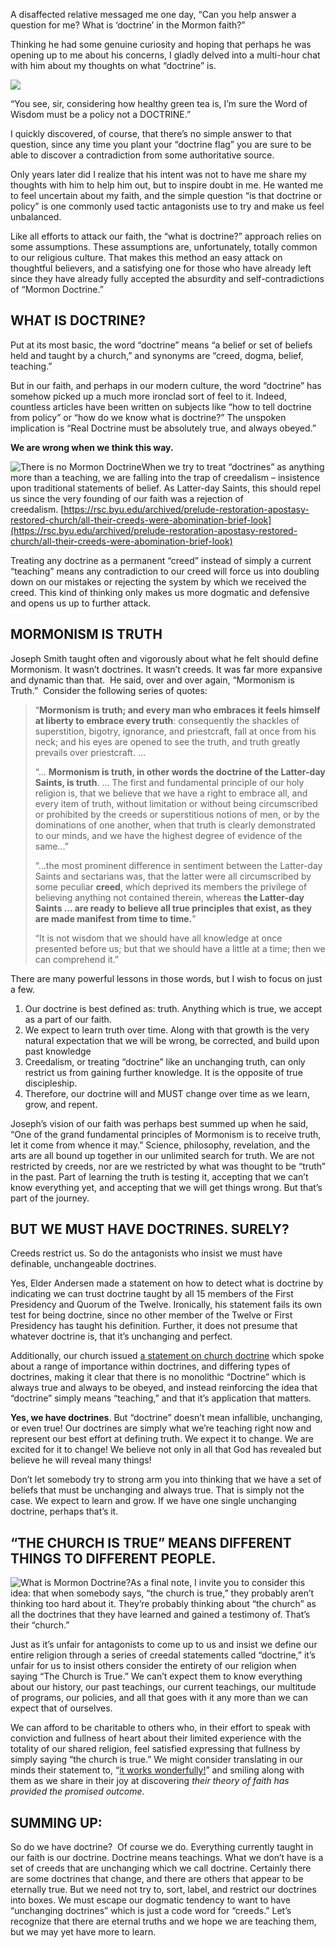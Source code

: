 A disaffected relative messaged me one day, “Can you help answer a question for me? What is ‘doctrine’ in the Mormon faith?”

Thinking he had some genuine curiosity and hoping that perhaps he was opening up to me about his concerns, I gladly delved into a multi-hour chat with him about my thoughts on what “doctrine” is.

![](http://latterdayhope.com/wp-content/uploads/2019/08/doctrine-chat.jpg)

“You see, sir, considering how healthy green tea is, I’m sure the Word of Wisdom must be a policy not a DOCTRINE.”

I quickly discovered, of course, that there’s no simple answer to that question, since any time you plant your “doctrine flag” you are sure to be able to discover a contradiction from some authoritative source.

Only years later did I realize that his intent was not to have me share my thoughts with him to help him out, but to inspire doubt in me. He wanted me to feel uncertain about my faith, and the simple question “is that doctrine or policy” is one commonly used tactic antagonists use to try and make us feel unbalanced.

Like all efforts to attack our faith, the “what is doctrine?” approach relies on some assumptions. These assumptions are, unfortunately, totally common to our religious culture. That makes this method an easy attack on thoughtful believers, and a satisfying one for those who have already left since they have already fully accepted the absurdity and self-contradictions of “Mormon Doctrine.”

## WHAT IS DOCTRINE?

Put at its most basic, the word “doctrine” means “a belief or set of beliefs held and taught by a church,” and synonyms are “creed, dogma, belief, teaching.”

But in our faith, and perhaps in our modern culture, the word “doctrine” has somehow picked up a much more ironclad sort of feel to it. Indeed, countless articles have been written on subjects like “how to tell doctrine from policy” or “how do we know what is doctrine?” The unspoken implication is “Real Doctrine must be absolutely true, and always obeyed.”

**We are wrong when we think this way.**

![There is no Mormon Doctrine](http://latterdayhope.com/wp-content/uploads/2019/08/young-women-studying-1552048-mobile-199x300.jpg)When we try to treat “doctrines” as anything more than a teaching, we are falling into the trap of creedalism – insistence upon traditional statements of belief. As Latter-day Saints, this should repel us since the very founding of our faith was a rejection of creedalism. [https://rsc.byu.edu/archived/prelude-restoration-apostasy-restored-church/all-their-creeds-were-abomination-brief-look](https://rsc.byu.edu/archived/prelude-restoration-apostasy-restored-church/all-their-creeds-were-abomination-brief-look)

Treating any doctrine as a permanent “creed” instead of simply a current “teaching” means any contradiction to our creed will force us into doubling down on our mistakes or rejecting the system by which we received the creed. This kind of thinking only makes us more dogmatic and defensive and opens us up to further attack.

## MORMONISM IS TRUTH

Joseph Smith taught often and vigorously about what he felt should define Mormonism. It wasn’t doctrines. It wasn’t creeds. It was far more expansive and dynamic than that.  He said, over and over again, “Mormonism is Truth.”  Consider the following series of quotes:

> “**Mormonism is truth; and every man who embraces it feels himself at liberty to embrace every truth**: consequently the shackles of superstition, bigotry, ignorance, and priestcraft, fall at once from his neck; and his eyes are opened to see the truth, and truth greatly prevails over priestcraft. …
> 
> “… **Mormonism is truth, in other words the doctrine of the Latter-day Saints, is truth**. … The first and fundamental principle of our holy religion is, that we believe that we have a right to embrace all, and every item of truth, without limitation or without being circumscribed or prohibited by the creeds or superstitious notions of men, or by the dominations of one another, when that truth is clearly demonstrated to our minds, and we have the highest degree of evidence of the same…”
> 
> “…the most prominent difference in sentiment between the Latter-day Saints and sectarians was, that the latter were all circumscribed by some peculiar **creed**, which deprived its members the privilege of believing anything not contained therein, whereas **the Latter-day Saints … are ready to believe all true principles that exist, as they are made manifest from time to time.**”
> 
> “It is not wisdom that we should have all knowledge at once presented before us; but that we should have a little at a time; then we can comprehend it.”

There are many powerful lessons in those words, but I wish to focus on just a few.

1.  Our doctrine is best defined as: truth. Anything which is true, we accept as a part of our faith.
2.  We expect to learn truth over time. Along with that growth is the very natural expectation that we will be wrong, be corrected, and build upon past knowledge
3.  Creedalism, or treating “doctrine” like an unchanging truth, can only restrict us from gaining further knowledge. It is the opposite of true discipleship.
4.  Therefore, our doctrine will and MUST change over time as we learn, grow, and repent.

Joseph’s vision of our faith was perhaps best summed up when he said, “One of the grand fundamental principles of Mormonism is to receive truth, let it come from whence it may.” Science, philosophy, revelation, and the arts are all bound up together in our unlimited search for truth. We are not restricted by creeds, nor are we restricted by what was thought to be “truth” in the past. Part of learning the truth is testing it, accepting that we can’t know everything yet, and accepting that we will get things wrong. But that’s part of the journey.

## BUT WE MUST HAVE DOCTRINES. SURELY?

Creeds restrict us. So do the antagonists who insist we must have definable, unchangeable doctrines.

Yes, Elder Andersen made a statement on how to detect what is doctrine by indicating we can trust doctrine taught by all 15 members of the First Presidency and Quorum of the Twelve. Ironically, his statement fails its own test for being doctrine, since no other member of the Twelve or First Presidency has taught his definition. Further, it does not presume that whatever doctrine is, that it’s unchanging and perfect.

Additionally, our church issued [a statement on church doctrine](https://newsroom.churchofjesuschrist.org/article/approaching-mormon-doctrine) which spoke about a range of importance within doctrines, and differing types of doctrines, making it clear that there is no monolithic “Doctrine” which is always true and always to be obeyed, and instead reinforcing the idea that “doctrine” simply means “teaching,” and that it’s application that matters.

**Yes, we have doctrines**. But “doctrine” doesn’t mean infallible, unchanging, or even true! Our doctrines are simply what we’re teaching right now and represent our best effort at defining truth. We expect it to change. We are excited for it to change! We believe not only in all that God has revealed but believe he will reveal many things!

Don’t let somebody try to strong arm you into thinking that we have a set of beliefs that must be unchanging and always true. That is simply not the case. We expect to learn and grow. If we have one single unchanging doctrine, perhaps that’s it.

## “THE CHURCH IS TRUE” MEANS DIFFERENT THINGS TO DIFFERENT PEOPLE.

![What is Mormon Doctrine?](http://latterdayhope.com/wp-content/uploads/2019/08/man-studying-scriptures-1128138-mobile-300x200.jpg)As a final note, I invite you to consider this idea: that when somebody says, “the church is true,” they probably aren’t thinking too hard about it. They’re probably thinking about “the church” as all the doctrines that they have learned and gained a testimony of. That’s their “church.”

Just as it’s unfair for antagonists to come up to us and insist we define our entire religion through a series of creedal statements called “doctrine,” it’s unfair for us to insist others consider the entirety of our religion when saying “The Church is True.” We can’t expect them to know everything about our history, our past teachings, our current teachings, our multitude of programs, our policies, and all that goes with it any more than we can expect that of ourselves.

We can afford to be charitable to others who, in their effort to speak with conviction and fullness of heart about their limited experience with the totality of our shared religion, feel satisfied expressing that fullness by simply saying “the church is true.” We might consider translating in our minds their statement to, “[it works wonderfully!](https://www.churchofjesuschrist.org/study/general-conference/2015/10/it-works-wonderfully?lang=eng)” and smiling along with them as we share in their joy at discovering _their theory of faith has provided the promised outcome_.

## SUMMING UP:

So do we have doctrine?  Of course we do. Everything currently taught in our faith is our doctrine. Doctrine means teachings. What we don’t have is a set of creeds that are unchanging which we call doctrine. Certainly there are some doctrines that change, and there are others that appear to be eternally true. But we need not try to, sort, label, and restrict our doctrines into boxes. We must escape our dogmatic tendency to want to have “unchanging doctrines” which is just a code word for “creeds.” Let’s recognize that there are eternal truths and we hope we are teaching them, but we may yet have more to learn.